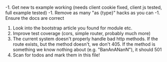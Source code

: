 -1. Get new ts example working (needs client cookie fixed, client js tested, full example tested)
-1. Remove as many "as {type}" hacks as you can
-1. Ensure the docs are correct
1. Look into the bootstrap article you found for module etc.
2. Improve test coverage (cors, simple router, probably much more)
3. The current system doesn't properly handle bad http methods. If the route exists, but the method doesn't, we don't 405. If the method is something we know nothing about (e.g. "BanAnANanN"), it should 501
4. Scan for todos and mark them in this file!
